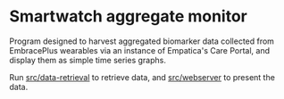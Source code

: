 # Smartwatch aggregate monitor

Program designed to harvest aggregated biomarker data collected from EmbracePlus wearables via an instance of Empatica's Care Portal, and display them as simple time series graphs.

Run [src/data-retrieval](src/data-retrieval) to retrieve data, and [src/webserver](src/webserver) to present the data.